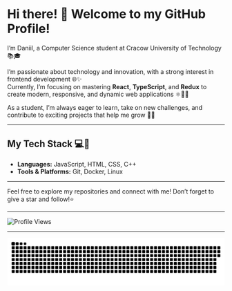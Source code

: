 # Hi there! 👋 Welcome to my GitHub Profile!

I’m Daniil, a Computer Science student at Cracow University of Technology 📚🎓  

I’m passionate about technology and innovation, with a strong interest in frontend development 🌐✨  
Currently, I’m focusing on mastering **React**, **TypeScript**, and **Redux** to create modern, responsive, and dynamic web applications ⚛️📘🔄  

As a student, I’m always eager to learn, take on new challenges, and contribute to exciting projects that help me grow 🚀💡  


---

## My Tech Stack 💻🔧 

- **Languages:** JavaScript, HTML, CSS, C++  
- **Tools & Platforms:** Git, Docker, Linux 


---
Feel free to explore my repositories and connect with me!
Don’t forget to give a star and follow!⭐

---
![Profile Views](https://komarev.com/ghpvc/?username=timmdann&style=for-the-badge&color=blueviolet)

---

![GitHub Snake Animation](https://github.com/BaggerFast/BaggerFast/blob/main/assets/github-snake.svg)




